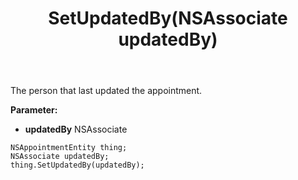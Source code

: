 ﻿---
uid: crmscript_ref_NSAppointmentEntity_SetUpdatedBy
title: SetUpdatedBy(NSAssociate updatedBy)
intellisense: NSAppointmentEntity.SetUpdatedBy
keywords: NSAppointmentEntity, GetUpdatedBy
so.topic: reference
---

The person that last updated the appointment.

**Parameter:** 
 - **updatedBy** NSAssociate

```crmscript
NSAppointmentEntity thing;
NSAssociate updatedBy;
thing.SetUpdatedBy(updatedBy);
```


